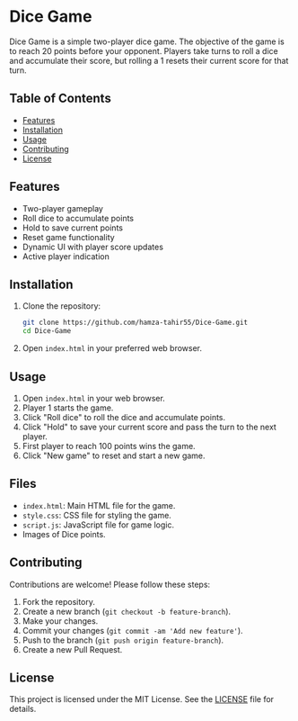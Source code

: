 # Dice Game

Dice Game is a simple two-player dice game. The objective of the game is to reach 20 points before your opponent. Players take turns to roll a dice and accumulate their score, but rolling a 1 resets their current score for that turn.

## Table of Contents

- [Features](#features)
- [Installation](#installation)
- [Usage](#usage)
- [Contributing](#contributing)
- [License](#license)


## Features

- Two-player gameplay
- Roll dice to accumulate points
- Hold to save current points
- Reset game functionality
- Dynamic UI with player score updates
- Active player indication

## Installation

1. Clone the repository:
    ```bash
    git clone https://github.com/hamza-tahir55/Dice-Game.git
    cd Dice-Game
    ```

2. Open `index.html` in your preferred web browser.

## Usage

1. Open `index.html` in your web browser.
2. Player 1 starts the game.
3. Click "Roll dice" to roll the dice and accumulate points.
4. Click "Hold" to save your current score and pass the turn to the next player.
5. First player to reach 100 points wins the game.
6. Click "New game" to reset and start a new game.

## Files

- `index.html`: Main HTML file for the game.
- `style.css`: CSS file for styling the game.
- `script.js`: JavaScript file for game logic.
- Images of Dice points.

## Contributing

Contributions are welcome! Please follow these steps:

1. Fork the repository.
2. Create a new branch (`git checkout -b feature-branch`).
3. Make your changes.
4. Commit your changes (`git commit -am 'Add new feature'`).
5. Push to the branch (`git push origin feature-branch`).
6. Create a new Pull Request.

## License

This project is licensed under the MIT License. See the [LICENSE](LICENSE) file for details.
